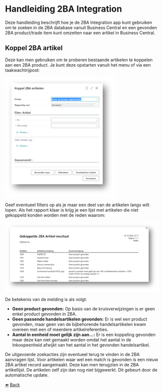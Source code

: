 # Handleiding 2BA Integration
Deze handleiding beschrijft hoe je de 2BA Integration app kunt gebruiken om te zoeken in de 2BA database vanuit Business Central en een gevonden 2BA product/trade item kunt omzetten naar een artikel in Business Central.

## Koppel 2BA artikel
Deze kan men gebruiken om te proberen bestaande artikelen te koppelen aan een 2BA product. Je kunt deze opstarten vanuit het menu of via een taakwachtrijpost:
 
![Koppel 2BA artikelen](../images/link-2ba-item/link-2ba-items.png)

Geef eventueel filters op als je maar een deel van de artikelen langs wilt lopen. Als het rapport klaar is krijg je een lijst met artikelen die niet gekoppeld konden worden met de reden waarom:
 
![Resultaat](../images/link-2ba-item/result.png)

De betekenis van de melding is als volgt:
* **Geen product gevonden:** Op basis van de kruisverwijzingen is er geen enkel product gevonden in 2BA.
* **Geen passende handelsartikelen gevonden:** Er is wel een product gevonden, maar geen van de bijbehorende handelsartikelen kwam overeen met een of meerdere artikelreferenties.
* **Aantal in eenheid moet gelijk zijn aan…:** Er is een koppeling gevonden maar deze kan niet gemaakt worden omdat het aantal in de Inkoopeenheid afwijkt van het aantal in het gevonden handelsartikel.

De uitgevoerde zoekacties zijn eventueel terug te vinden in de 2BA aanvragen lijst.
Voor artikelen waar wel een match is gevonden is een nieuw 2BA artikel record aangemaakt. Deze kan men terugzien in de 2BA artikellijst.
De artikelen zelf zijn dan nog niet bijgewerkt. Dit gebeurt door de automatische update.

[:arrow_left:](../README.md) [Back](../README.md)